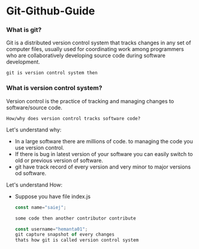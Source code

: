 # Git-Github-Guide
### What is git?
Git is a distributed version control system that tracks changes in any set of computer files, usually used for coordinating work among programmers who are collaboratively developing source code during software development.

`git is version control system then` 
### What is version control system?
Version control is the practice of tracking and managing changes to software/source code.

`How/why does version control tracks software code?`

Let's understand why:
   - In a large software there are millions of   code. to managing the code you use version control.
   - If there is bug in latest version of your  software you can easily switch to old or previous version of software.
   - git have track record of every version and very minor to major versions od software.

Let's understand How:
- Suppose you have file index.js

    ```javascript
    const name="saiej";
    
    some code then another contributor contribute
    
    const username="hemanta01";
    git capture snapshot of every changes
    thats how git is called version control system
    ```
        